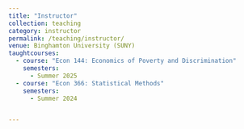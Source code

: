```yaml
---
title: "Instructor"
collection: teaching
category: instructor
permalink: /teaching/instructor/
venue: Binghamton University (SUNY)
taughtcourses:
  - course: "Econ 144: Economics of Poverty and Discrimination"
    semesters:
      - Summer 2025
  - course: "Econ 366: Statistical Methods"
    semesters:
      - Summer 2024


---
```

